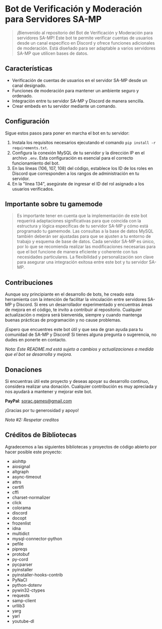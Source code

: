 # Bot de Verificación y Moderación para Servidores SA-MP

> ¡Bienvenido al repositorio del Bot de Verificación y Moderación para servidores SA-MP! Este bot te permite verificar cuentas de usuarios desde un canal específico en Discord y ofrece funciones adicionales de moderación. Está diseñado para ser adaptable a varios servidores SA-MP que utilicen bases de datos.

## Características

- Verificación de cuentas de usuarios en el servidor SA-MP desde un canal designado.
- Funciones de moderación para mantener un ambiente seguro y ordenado.
- Integración entre tu servidor SA-MP y Discord de manera sencilla.
- Crear embeds en tu servidor mediante un comando.

## Configuración

Sigue estos pasos para poner en marcha el bot en tu servidor:

1. Instala los requisitos necesarios ejecutando el comando `pip install -r requirements.txt`.
2. Configura la conexión MySQL de tu servidor y la dirección IP en el archivo `.env`. Esta configuración es esencial para el correcto funcionamiento del bot.
3. En las líneas (106, 107, 108) del código, establece los ID de los roles en Discord que corresponden a los rangos de administración en tu servidor.
4. En la "línea 134", asegúrate de ingresar el ID del rol asignado a los usuarios verificados.

## Importante sobre tu gamemode
> Es importante tener en cuenta que la implementación de este bot requerirá adaptaciones significativas para que coincida con la estructura y lógica específicas de tu servidor SA-MP y cómo está programado tu gamemode. Las consultas a la base de datos MySQL también deberán ser ajustadas para que se ajusten a tu entorno de trabajo y esquema de base de datos. Cada servidor SA-MP es único, por lo que se recomienda realizar las modificaciones necesarias para que el bot funcione de manera eficiente y coherente con tus necesidades particulares. La flexibilidad y personalización son clave para asegurar una integración exitosa entre este bot y tu servidor SA-MP.

## Contribuciones

Aunque soy principiante en el desarrollo de bots, he creado esta herramienta con la intención de facilitar la vinculación entre servidores SA-MP y Discord. Si eres un desarrollador experimentado y encuentras áreas de mejora en el código, te invito a contribuir al repositorio. Cualquier actualización o mejora será bienvenida, siempre y cuando mantenga buenas prácticas de programación y no cause problemas.

¡Espero que encuentres este bot útil y que sea de gran ayuda para tu comunidad de SA-MP y Discord! Si tienes alguna pregunta o sugerencia, no dudes en ponerte en contacto.

*Nota: Este README.md está sujeto a cambios y actualizaciones a medida que el bot se desarrolla y mejora.*

## Donaciones

Si encuentras útil este proyecto y deseas apoyar su desarrollo continuo, considera realizar una donación. Cualquier contribución es muy apreciada y nos ayudará a mantener y mejorar este bot.

**PayPal**: [sorac.games@gmail.com](mailto:sorac.games@gmail.com)

¡Gracias por tu generosidad y apoyo!

  *Nota #2: Respetar creditos*
## Créditos de Bibliotecas

Agradecemos a las siguientes bibliotecas y proyectos de código abierto por hacer posible este proyecto:

- aiohttp
- aiosignal
- altgraph
- async-timeout
- attrs
- certifi
- cffi
- charset-normalizer
- click
- colorama
- discord
- docopt
- frozenlist
- idna
- multidict
- mysql-connector-python
- pefile
- pipreqs
- protobuf
- py-cord
- pycparser
- pyinstaller
- pyinstaller-hooks-contrib
- PyNaCl
- python-dotenv
- pywin32-ctypes
- requests
- samp-client
- urllib3
- yarg
- yarl
- youtube-dl
